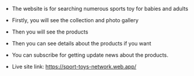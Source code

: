 -   The website is for searching numerous sports toy for babies and adults
-   Firstly, you will see the collection and photo gallery
-   Then you will see the products
-   Then you can see details about the products if you want
-   You can subscribe for getting update news about the products.

-   Live site link: https://sport-toys-network.web.app/
